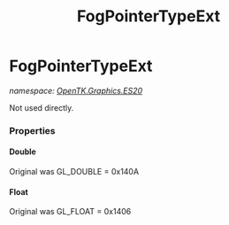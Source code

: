 ﻿---
title: FogPointerTypeExt
---

# FogPointerTypeExt
_namespace: [OpenTK.Graphics.ES20](N-OpenTK.Graphics.ES20.html)_

Not used directly.



### Properties

#### Double
Original was GL_DOUBLE = 0x140A
#### Float
Original was GL_FLOAT = 0x1406

